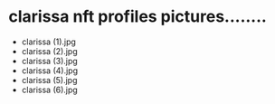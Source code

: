 # clarissa nft profiles pictures........
- clarissa (1).jpg
- clarissa (2).jpg
- clarissa (3).jpg
- clarissa (4).jpg
- clarissa (5).jpg
- clarissa (6).jpg
